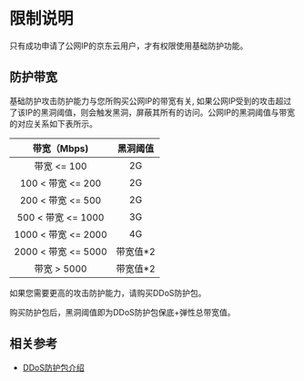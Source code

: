# 限制说明

只有成功申请了公网IP的京东云用户，才有权限使用基础防护功能。

## 防护带宽

基础防护攻击防护能力与您所购买公网IP的带宽有关, 如果公网IP受到的攻击超过了该IP的黑洞阈值，则会触发黑洞，屏蔽其所有的访问。公网IP的黑洞阈值与带宽的对应关系如下表所示。

|     带宽（Mbps)     | 黑洞阈值 |
| :-----------------: | :------: |
|     带宽 <= 100     |    2G    |
|  100 < 带宽 <= 200  |    2G    |
|  200 < 带宽 <= 500  |    2G    |
| 500 < 带宽 <= 1000  |    3G    |
| 1000 < 带宽 <= 2000 |    4G    |
| 2000 < 带宽 <= 5000 | 带宽值*2 |
|     带宽 > 5000     | 带宽值*2 |


如果您需要更高的攻击防护能力，请购买DDoS防护包。

购买防护包后，黑洞阈值即为DDoS防护包保底+弹性总带宽值。


## 相关参考
- [DDoS防护包介绍](https://www.jdcloud.com/cn/products/anti-ddos-protection-package)
